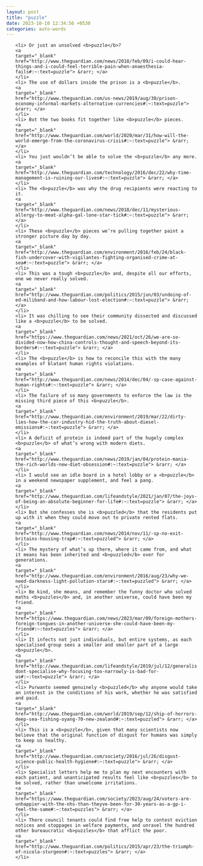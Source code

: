 ```yaml
---
layout: post
title: "puzzle"
date: 2023-10-10 12:34:56 +0530
categories: auto-words
---
```

<ol>

    <li> Or just an unsolved <b>puzzle</b>?
    <a 
    target="_blank" 
    href="http://www.theguardian.com/news/2018/feb/09/i-could-hear-things-and-i-could-feel-terrible-pain-when-anaesthesia-fails#:~:text=puzzle"> &rarr; </a>
    </li>
    <li> The use of dollars inside the prison is a <b>puzzle</b>.
    <a 
    target="_blank" 
    href="http://www.theguardian.com/us-news/2019/aug/30/prison-economy-informal-markets-alternative-currencies#:~:text=puzzle"> &rarr; </a>
    </li>
    <li> But the two books fit together like <b>puzzle</b> pieces.
    <a 
    target="_blank" 
    href="http://www.theguardian.com/world/2020/mar/31/how-will-the-world-emerge-from-the-coronavirus-crisis#:~:text=puzzle"> &rarr; </a>
    </li>
    <li> You just wouldn’t be able to solve the <b>puzzle</b> any more.
    <a 
    target="_blank" 
    href="http://www.theguardian.com/technology/2016/dec/22/why-time-management-is-ruining-our-lives#:~:text=puzzle"> &rarr; </a>
    </li>
    <li> The <b>puzzle</b> was why the drug recipients were reacting to it.
    <a 
    target="_blank" 
    href="http://www.theguardian.com/news/2018/dec/11/mysterious-allergy-to-meat-alpha-gal-lone-star-tick#:~:text=puzzle"> &rarr; </a>
    </li>
    <li> These <b>puzzle</b> pieces we’re pulling together paint a stronger picture day by day.
    <a 
    target="_blank" 
    href="http://www.theguardian.com/environment/2016/feb/24/black-fish-undercover-with-vigilantes-fighting-organised-crime-at-sea#:~:text=puzzle"> &rarr; </a>
    </li>
    <li> This was a tough <b>puzzle</b> and, despite all our efforts, one we never really solved.
    <a 
    target="_blank" 
    href="http://www.theguardian.com/politics/2015/jun/03/undoing-of-ed-miliband-and-how-labour-lost-election#:~:text=puzzle"> &rarr; </a>
    </li>
    <li> It was chilling to see their community dissected and discussed like a <b>puzzle</b> to be solved.
    <a 
    target="_blank" 
    href="https://www.theguardian.com/news/2021/oct/26/we-are-so-divided-now-how-china-controls-thought-and-speech-beyond-its-borders#:~:text=puzzle"> &rarr; </a>
    </li>
    <li> The <b>puzzle</b> is how to reconcile this with the many examples of blatant human rights violations.
    <a 
    target="_blank" 
    href="http://www.theguardian.com/news/2014/dec/04/-sp-case-against-human-rights#:~:text=puzzle"> &rarr; </a>
    </li>
    <li> The failure of so many governments to enforce the law is the missing third piece of this <b>puzzle</b>.
    <a 
    target="_blank" 
    href="http://www.theguardian.com/environment/2019/mar/22/dirty-lies-how-the-car-industry-hid-the-truth-about-diesel-emissions#:~:text=puzzle"> &rarr; </a>
    </li>
    <li> A deficit of protein is indeed part of the hugely complex <b>puzzle</b> of what’s wrong with modern diets.
    <a 
    target="_blank" 
    href="http://www.theguardian.com/news/2019/jan/04/protein-mania-the-rich-worlds-new-diet-obsession#:~:text=puzzle"> &rarr; </a>
    </li>
    <li> I would see an idle board in a hotel lobby or a <b>puzzle</b> in a weekend newspaper supplement, and feel a pang.
    <a 
    target="_blank" 
    href="http://www.theguardian.com/lifeandstyle/2021/jan/07/the-joys-of-being-an-absolute-beginner-for-life#:~:text=puzzle"> &rarr; </a>
    </li>
    <li> But she confesses she is <b>puzzled</b> that the residents put up with it when they could move out to private rented flats.
    <a 
    target="_blank" 
    href="http://www.theguardian.com/news/2014/nov/11/-sp-no-exit-britains-housing-trap#:~:text=puzzled"> &rarr; </a>
    </li>
    <li> The mystery of what’s up there, where it came from, and what it means has been inherited and <b>puzzled</b> over for generations.
    <a 
    target="_blank" 
    href="http://www.theguardian.com/environment/2016/aug/23/why-we-need-darkness-light-pollution-stars#:~:text=puzzled"> &rarr; </a>
    </li>
    <li> Be kind, she means, and remember the funny doctor who solved maths <b>puzzles</b> and, in another universe, could have been my friend.
    <a 
    target="_blank" 
    href="https://www.theguardian.com/news/2023/mar/09/foreign-mothers-foreign-tongues-in-another-universe-she-could-have-been-my-friend#:~:text=puzzles"> &rarr; </a>
    </li>
    <li> It infects not just individuals, but entire systems, as each specialised group sees a smaller and smaller part of a large <b>puzzle</b>.
    <a 
    target="_blank" 
    href="http://www.theguardian.com/lifeandstyle/2019/jul/12/generalise-dont-specialise-why-focusing-too-narrowly-is-bad-for-us#:~:text=puzzle"> &rarr; </a>
    </li>
    <li> Purwanto seemed genuinely <b>puzzled</b> why anyone would take an interest in the conditions of his work, whether he was satisfied and paid.
    <a 
    target="_blank" 
    href="http://www.theguardian.com/world/2019/sep/12/ship-of-horrors-deep-sea-fishing-oyang-70-new-zealand#:~:text=puzzled"> &rarr; </a>
    </li>
    <li> This is a <b>puzzle</b>, given that many scientists now believe that the original function of disgust for humans was simply to keep us healthy.
    <a 
    target="_blank" 
    href="http://www.theguardian.com/society/2016/jul/26/disgust-science-public-health-hygiene#:~:text=puzzle"> &rarr; </a>
    </li>
    <li> Specialist letters help me to plan my next encounters with each patient, and unanticipated results feel like <b>puzzles</b> to be solved, rather than unwelcome irritations.
    <a 
    target="_blank" 
    href="https://www.theguardian.com/society/2023/aug/24/voters-are-unhappier-with-the-nhs-than-theyve-been-for-30-years-as-a-gp-i-feel-the-same#:~:text=puzzles"> &rarr; </a>
    </li>
    <li> There council tenants could find free help to contest eviction notices and stoppages in welfare payments, and unravel the hundred other bureaucratic <b>puzzles</b> that afflict the poor.
    <a 
    target="_blank" 
    href="http://www.theguardian.com/politics/2015/apr/23/the-triumph-of-nicola-sturgeon#:~:text=puzzles"> &rarr; </a>
    </li>